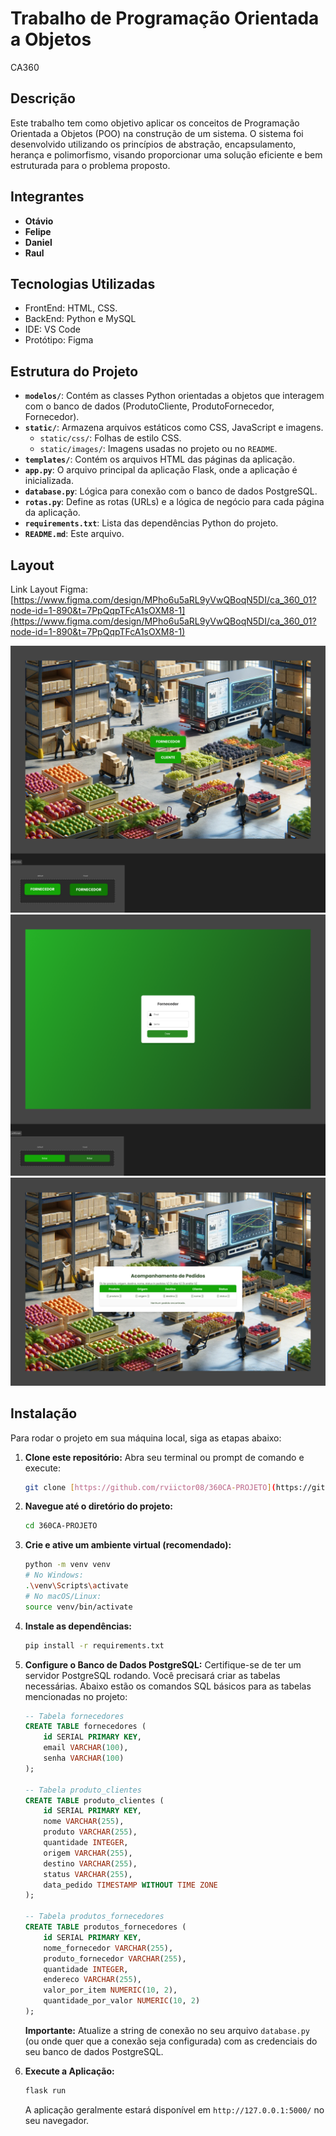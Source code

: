 # Trabalho de Programação Orientada a Objetos

CA360

## Descrição

Este trabalho tem como objetivo aplicar os conceitos de Programação Orientada a Objetos (POO) na construção de um sistema. O sistema foi desenvolvido utilizando os princípios de abstração, encapsulamento, herança e polimorfismo, visando proporcionar uma solução eficiente e bem estruturada para o problema proposto.

## Integrantes

- **Otávio**
- **Felipe**
- **Daniel**
- **Raul**

## Tecnologias Utilizadas

- FrontEnd: HTML, CSS.
- BackEnd: Python e MySQL
- IDE: VS Code
- Protótipo: Figma

## Estrutura do Projeto

- **`modelos/`**: Contém as classes Python orientadas a objetos que interagem com o banco de dados (ProdutoCliente, ProdutoFornecedor, Fornecedor).
- **`static/`**: Armazena arquivos estáticos como CSS, JavaScript e imagens.
  - `static/css/`: Folhas de estilo CSS.
  - `static/images/`: Imagens usadas no projeto ou no `README`.
- **`templates/`**: Contém os arquivos HTML das páginas da aplicação.
- **`app.py`**: O arquivo principal da aplicação Flask, onde a aplicação é inicializada.
- **`database.py`**: Lógica para conexão com o banco de dados PostgreSQL.
- **`rotas.py`**: Define as rotas (URLs) e a lógica de negócio para cada página da aplicação.
- **`requirements.txt`**: Lista das dependências Python do projeto.
- **`README.md`**: Este arquivo.

## Layout

Link Layout Figma: [https://www.figma.com/design/MPho6u5aRL9yVwQBoqN5DI/ca_360_01?node-id=1-890&t=7PpQqpTFcA1sOXM8-1](https://www.figma.com/design/MPho6u5aRL9yVwQBoqN5DI/ca_360_01?node-id=1-890&t=7PpQqpTFcA1sOXM8-1)

![Página Inicial](https://raw.githubusercontent.com/rviictor08/360CA-PROJETO/main/Layout/inicio.png)
![Página de Login](https://raw.githubusercontent.com/rviictor08/360CA-PROJETO/main/Layout/login.png)
![Página de Acompanhamento](https://raw.githubusercontent.com/rviictor08/360CA-PROJETO/main/Layout/acompanhamento.png)

## Instalação

Para rodar o projeto em sua máquina local, siga as etapas abaixo:

1.  **Clone este repositório:**
    Abra seu terminal ou prompt de comando e execute:

    ```bash
    git clone [https://github.com/rviictor08/360CA-PROJETO](https://github.com/rviictor08/360CA-PROJETO)
    ```

2.  **Navegue até o diretório do projeto:**

    ```bash
    cd 360CA-PROJETO
    ```

3.  **Crie e ative um ambiente virtual (recomendado):**

    ```bash
    python -m venv venv
    # No Windows:
    .\venv\Scripts\activate
    # No macOS/Linux:
    source venv/bin/activate
    ```

4.  **Instale as dependências:**

    ```bash
    pip install -r requirements.txt
    ```

5.  **Configure o Banco de Dados PostgreSQL:**
    Certifique-se de ter um servidor PostgreSQL rodando. Você precisará criar as tabelas necessárias. Abaixo estão os comandos SQL básicos para as tabelas mencionadas no projeto:

    ```sql
    -- Tabela fornecedores
    CREATE TABLE fornecedores (
        id SERIAL PRIMARY KEY,
        email VARCHAR(100),
        senha VARCHAR(100)
    );

    -- Tabela produto_clientes
    CREATE TABLE produto_clientes (
        id SERIAL PRIMARY KEY,
        nome VARCHAR(255),
        produto VARCHAR(255),
        quantidade INTEGER,
        origem VARCHAR(255),
        destino VARCHAR(255),
        status VARCHAR(255),
        data_pedido TIMESTAMP WITHOUT TIME ZONE
    );

    -- Tabela produtos_fornecedores
    CREATE TABLE produtos_fornecedores (
        id SERIAL PRIMARY KEY,
        nome_fornecedor VARCHAR(255),
        produto_fornecedor VARCHAR(255),
        quantidade INTEGER,
        endereco VARCHAR(255),
        valor_por_item NUMERIC(10, 2),
        quantidade_por_valor NUMERIC(10, 2)
    );
    ```

    **Importante:** Atualize a string de conexão no seu arquivo `database.py` (ou onde quer que a conexão seja configurada) com as credenciais do seu banco de dados PostgreSQL.

6.  **Execute a Aplicação:**
    ```bash
    flask run
    ```
    A aplicação geralmente estará disponível em `http://127.0.0.1:5000/` no seu navegador.

